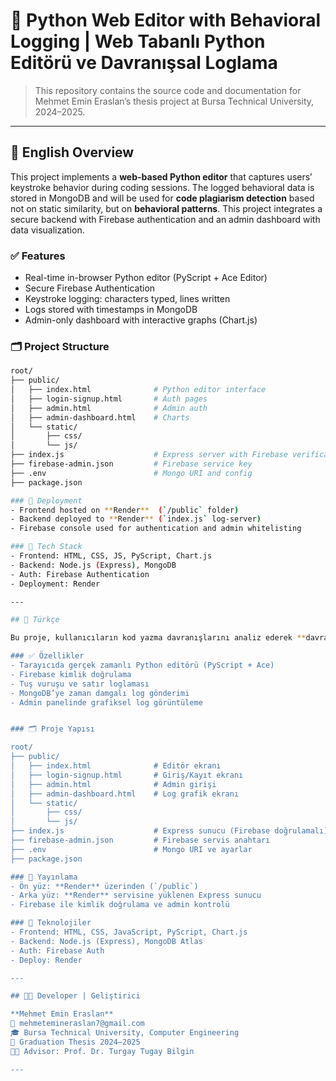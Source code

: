 # 🐍 Python Web Editor with Behavioral Logging | Web Tabanlı Python Editörü ve Davranışsal Loglama

> This repository contains the source code and documentation for Mehmet Emin Eraslan’s thesis project at Bursa Technical University, 2024–2025.

---

## 📌 English Overview

This project implements a **web-based Python editor** that captures users’ keystroke behavior during coding sessions. The logged behavioral data is stored in MongoDB and will be used for **code plagiarism detection** based not on static similarity, but on **behavioral patterns**. This project integrates a secure backend with Firebase authentication and an admin dashboard with data visualization.

### ✅ Features

- Real-time in-browser Python editor (PyScript + Ace Editor)
- Secure Firebase Authentication
- Keystroke logging: characters typed, lines written
- Logs stored with timestamps in MongoDB
- Admin-only dashboard with interactive graphs (Chart.js)

### 🗂️ Project Structure

```bash
root/
├── public/
│   ├── index.html              # Python editor interface
│   ├── login-signup.html       # Auth pages
│   ├── admin.html              # Admin auth
│   ├── admin-dashboard.html    # Charts
│   └── static/
│       ├── css/
│       └── js/
├── index.js                    # Express server with Firebase verification
├── firebase-admin.json         # Firebase service key
├── .env                        # Mongo URI and config
├── package.json

### 🚀 Deployment
- Frontend hosted on **Render**  (`/public` folder)
- Backend deployed to **Render** (`index.js` log-server)
- Firebase console used for authentication and admin whitelisting

### 🔧 Tech Stack
- Frontend: HTML, CSS, JS, PyScript, Chart.js
- Backend: Node.js (Express), MongoDB
- Auth: Firebase Authentication
- Deployment: Render

---

## 📌 Türkçe

Bu proje, kullanıcıların kod yazma davranışlarını analiz ederek **davranışsal kod intihal tespiti** yapmayı amaçlayan bir web tabanlı Python editörüdür. Geleneksel kod karşılaştırmasının ötesine geçerek, **tuş vuruşu ve satır sayısı** gibi bilgileri MongoDB'ye kaydeder ve oluşan verilerden anomaliler bularak intihal tespiti sağlar.

### ✅ Özellikler
- Tarayıcıda gerçek zamanlı Python editörü (PyScript + Ace)
- Firebase kimlik doğrulama
- Tuş vuruşu ve satır loglaması
- MongoDB’ye zaman damgalı log gönderimi
- Admin panelinde grafiksel log görüntüleme


### 🗂️ Proje Yapısı

root/
├── public/
│   ├── index.html              # Editör ekranı
│   ├── login-signup.html       # Giriş/Kayıt ekranı
│   ├── admin.html              # Admin girişi
│   ├── admin-dashboard.html    # Log grafik ekranı
│   └── static/
│       ├── css/
│       └── js/
├── index.js                    # Express sunucu (Firebase doğrulamalı)
├── firebase-admin.json         # Firebase servis anahtarı
├── .env                        # Mongo URI ve ayarlar
├── package.json

### 🚀 Yayınlama
- Ön yüz: **Render** üzerinden (`/public`)
- Arka yüz: **Render** servisine yüklenen Express sunucu
- Firebase ile kimlik doğrulama ve admin kontrolü

### 🔧 Teknolojiler
- Frontend: HTML, CSS, JavaScript, PyScript, Chart.js
- Backend: Node.js (Express), MongoDB Atlas
- Auth: Firebase Auth
- Deploy: Render

---

## 👨‍🎓 Developer | Geliştirici

**Mehmet Emin Eraslan**
📧 mehmetemineraslan7@gmail.com
🎓 Bursa Technical University, Computer Engineering
📝 Graduation Thesis 2024–2025
👨‍🏫 Advisor: Prof. Dr. Turgay Tugay Bilgin

---

```

